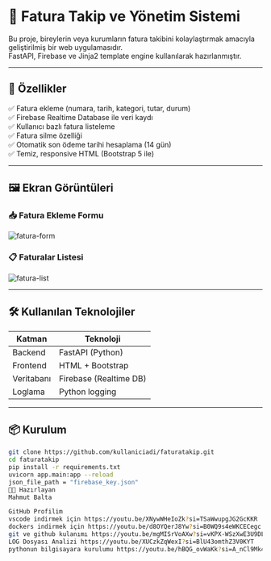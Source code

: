 # 🧾 Fatura Takip ve Yönetim Sistemi

Bu proje, bireylerin veya kurumların fatura takibini kolaylaştırmak amacıyla geliştirilmiş bir web uygulamasıdır.  
FastAPI, Firebase ve Jinja2 template engine kullanılarak hazırlanmıştır.

---

## 🚀 Özellikler

✅ Fatura ekleme (numara, tarih, kategori, tutar, durum)  
✅ Firebase Realtime Database ile veri kaydı  
✅ Kullanıcı bazlı fatura listeleme  
✅ Fatura silme özelliği  
✅ Otomatik son ödeme tarihi hesaplama (14 gün)  
✅ Temiz, responsive HTML (Bootstrap 5 ile)

---

## 🖼️ Ekran Görüntüleri

### 📥 Fatura Ekleme Formu
![fatura-form](https://via.placeholder.com/600x300.png?text=Fatura+Ekleme+Ekrani)

### 📋 Faturalar Listesi
![fatura-list](https://via.placeholder.com/600x300.png?text=Fatura+Liste+Ekrani)

---

## 🛠️ Kullanılan Teknolojiler

| Katman        | Teknoloji             |
|---------------|------------------------|
| Backend       | FastAPI (Python)       |
| Frontend      | HTML + Bootstrap       |
| Veritabanı    | Firebase (Realtime DB) |
| Loglama       | Python logging         |

---

## 📦 Kurulum

```bash
git clone https://github.com/kullaniciadi/faturatakip.git
cd faturatakip
pip install -r requirements.txt
uvicorn app.main:app --reload
json_file_path = "firebase_key.json"
👨‍🏫 Hazırlayan
Mahmut Balta

GitHub Profilim
vscode indirmek için https://youtu.be/XNywWHeIoZk?si=TSaWwupgJG2GcKKR
dockers indirmek için https://youtu.be/d8OYQerJ8Yw?si=B0WQ9s4eWKCECegc
git ve github kulanımı https://youtu.be/mgMISrVoAXw?si=vKPX-WSzXwE3U9DL
LOG Dosyası Analizi https://youtu.be/XUCzkZqWexI?si=BlU43omthZ3V0KYT
pythonun bilgisayara kurulumu https://youtu.be/hBQG_ovWaKk?si=A_nCl9Mk4iJfDk5i
